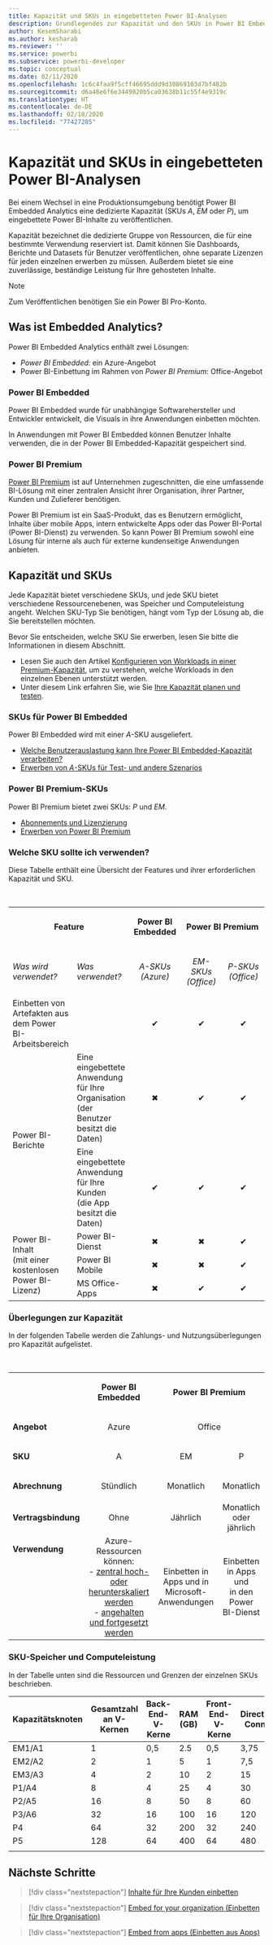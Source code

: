 ```yaml
---
title: Kapazität und SKUs in eingebetteten Power BI-Analysen
description: Grundlegendes zur Kapazität und den SKUs in Power BI Embedded Analytics
author: KesemSharabi
ms.author: kesharab
ms.reviewer: ''
ms.service: powerbi
ms.subservice: powerbi-developer
ms.topic: conceptual
ms.date: 02/11/2020
ms.openlocfilehash: 1c6c4faa9f5cff46695ddd9d30869103d7bf482b
ms.sourcegitcommit: d6a48e6f6e3449820b5ca03638b11c55f4e9319c
ms.translationtype: HT
ms.contentlocale: de-DE
ms.lasthandoff: 02/18/2020
ms.locfileid: "77427205"
---
```

# <a name="capacity-and-skus-in-power-bi-embedded-analytics"></a>Kapazität und SKUs in eingebetteten Power BI-Analysen

Bei einem Wechsel in eine Produktionsumgebung benötigt Power BI Embedded Analytics eine dedizierte Kapazität (SKUs *A*, *EM* oder *P*), um eingebettete Power BI-Inhalte zu veröffentlichen.

Kapazität bezeichnet die dedizierte Gruppe von Ressourcen, die für eine bestimmte Verwendung reserviert ist. Damit können Sie Dashboards, Berichte und Datasets für Benutzer veröffentlichen, ohne separate Lizenzen für jeden einzelnen erwerben zu müssen. Außerdem bietet sie eine zuverlässige, beständige Leistung für Ihre gehosteten Inhalte.

>[!NOTE]
>Zum Veröffentlichen benötigen Sie ein Power BI Pro-Konto.

## <a name="what-is-embedded-analytics"></a>Was ist Embedded Analytics?

Power BI Embedded Analytics enthält zwei Lösungen:
* *Power BI Embedded:* ein Azure-Angebot
* Power BI-Einbettung im Rahmen von *Power BI Premium*: Office-Angebot

### <a name="power-bi-embedded"></a>Power BI Embedded

Power BI Embedded wurde für unabhängige Softwarehersteller und Entwickler entwickelt, die Visuals in ihre Anwendungen einbetten möchten.

In Anwendungen mit Power BI Embedded können Benutzer Inhalte verwenden, die in der Power BI Embedded-Kapazität gespeichert sind.

### <a name="power-bi-premium"></a>Power BI Premium

[Power BI Premium](../service-premium-what-is.md) ist auf Unternehmen zugeschnitten, die eine umfassende BI-Lösung mit einer zentralen Ansicht ihrer Organisation, ihrer Partner, Kunden und Zulieferer benötigen.

Power BI Premium ist ein SaaS-Produkt, das es Benutzern ermöglicht, Inhalte über mobile Apps, intern entwickelte Apps oder das Power BI-Portal (Power BI-Dienst) zu verwenden. So kann Power BI Premium sowohl eine Lösung für interne als auch für externe kundenseitige Anwendungen anbieten.

## <a name="capacity-and-skus"></a>Kapazität und SKUs

Jede Kapazität bietet verschiedene SKUs, und jede SKU bietet verschiedene Ressourcenebenen, was Speicher und Computeleistung angeht. Welchen SKU-Typ Sie benötigen, hängt vom Typ der Lösung ab, die Sie bereitstellen möchten.

Bevor Sie entscheiden, welche SKU Sie erwerben, lesen Sie bitte die Informationen in diesem Abschnitt.
* Lesen Sie auch den Artikel [Konfigurieren von Workloads in einer Premium-Kapazität](../service-admin-premium-workloads.md), um zu verstehen, welche Workloads in den einzelnen Ebenen unterstützt werden.
* Unter diesem Link erfahren Sie, wie Sie [Ihre Kapazität planen und testen](../service-premium-capacity-optimize.md#testing-approaches).

### <a name="power-bi-embedded-skus"></a>SKUs für Power BI Embedded

Power BI Embedded wird mit einer *A*-SKU ausgeliefert.
* [Welche Benutzerauslastung kann Ihre Power BI Embedded-Kapazität verarbeiten?](https://powerbi.microsoft.com/blog/power-bi-developer-community-june-july-update/#Capacity-Plan)
* [Erwerben von *A*-SKUs für Test- und andere Szenarios](../service-admin-premium-purchase.md#purchase-a-skus-for-testing-and-other-scenarios)

### <a name="power-bi-premium-skus"></a>Power BI Premium-SKUs

Power BI Premium bietet zwei SKUs: *P* und *EM*.
* [Abonnements und Lizenzierung](../service-premium-what-is.md#subscriptions-and-licensing)
* [Erwerben von Power BI Premium](../service-admin-premium-purchase.md)

### <a name="which-sku-should-i-use"></a>Welche SKU sollte ich verwenden?

Diese Tabelle enthält eine Übersicht der Features und ihrer erforderlichen Kapazität und SKU. 

</br>
<table>
<col width="20%">
<col width="20%">
<col width="20%">
<col width="20%">
<col width="20%">
<tbody>
<tr>
<td style="text-align: center"; colspan="2"><p><b>Feature</b></p></td>
<td style="text-align: center">
<p><b>Power BI Embedded</b></p>
</td>
<td style="text-align: center"; colspan="2">
<p><b>Power BI Premium</b></p>
</td>
</tr>
<tr>
<td><p><em>Was wird verwendet?</em><p></td>
<td><p><em>Was verwendet?</em><p></td>
<td style="text-align: center"><p><em>A-SKUs</br>(Azure)</em></p></td>
<td style="text-align: center"><p><em>EM-SKUs</br>(Office)</em></p></td>
<td style="text-align: center"><p><em>P-SKUs</br>(Office)</em></p></td>
</tr>
<tr>
<td>Einbetten von Artefakten aus dem Power BI-Arbeitsbereich</td>
<td>
</td>
<td style="text-align: center">✔</td>
<td style="text-align: center">✔</td>
<td style="text-align: center">✔</td>
</tr>
<tr>
<td rowspan="2">Power BI-Berichte</td>
<td>Eine eingebettete Anwendung für Ihre Organisation</br>(der Benutzer besitzt die Daten)</td>
<td style="text-align: center">✖</td>
<td style="text-align: center">✔</td>
<td style="text-align: center">✔</td>
</tr>
<tr>
<td>Eine eingebettete Anwendung für Ihre Kunden</br>(die App besitzt die Daten)</td>
<td style="text-align: center">✔</td>
<td style="text-align: center">✔</td>
<td style="text-align: center">✔</td>
</tr>
<tr>
<td rowspan="3">Power BI-Inhalt<br>(mit einer kostenlosen Power BI-Lizenz)</td>
<td>Power BI-Dienst</td>
<td style="text-align: center">✖</td>
<td style="text-align: center">✖</td>
<td style="text-align: center">✔</td>
</tr>
<tr>
<td>Power BI Mobile</td>
<td style="text-align: center">✖</td>
<td style="text-align: center">✖</td>
<td style="text-align: center">✔</td>
</tr>
<tr>
<td>MS Office-Apps</td>
<td style="text-align: center">✖</td>
<td style="text-align: center">✔</td>
<td style="text-align: center">✔</td>
</tr>
</tbody>
</table>

### <a name="capacity-considerations"></a>Überlegungen zur Kapazität

In der folgenden Tabelle werden die Zahlungs- und Nutzungsüberlegungen pro Kapazität aufgelistet.

</br>
<table>
<tbody>
<tr>
<td></td>
<td style="text-align: center;"><p><strong>Power BI Embedded</strong></p></td>
<td style="text-align: center;" colspan="2"><p><strong>Power BI Premium</strong></p></td>
</tr>
<tr>
<td><p><strong>Angebot</strong></p></td>
<td style="text-align: center;"><p>Azure</p></td>
<td style="text-align: center;" colspan="2"><p>Office</p></td>
</tr>
<tr>
<td><p><strong>SKU</strong></p></td>
<td style="text-align: center;"><p>A</p></td>
<td style="text-align: center;"><p>EM</p></td>
<td style="text-align: center;"><p>P</p></td>
</tr>
<tr>
<td><p><strong>Abrechnung</strong></td>
<td style="text-align: center;">Stündlich</td>
<td style="text-align: center;">Monatlich</td>
<td style="text-align: center;">Monatlich</td>
</tr>
<tr>
<td><p><strong>Vertragsbindung</strong></td>
<td style="text-align: center;">Ohne</td>
<td style="text-align: center;">Jährlich</td>
<td style="text-align: center;">Monatlich oder jährlich</td>
</tr>
<tr>
<td valign="top"><p><strong>Verwendung</strong></td>
<td style="text-align: center;">Azure-Ressourcen können:</br>- <a href="azure-pbie-scale-capacity.md">zentral hoch- oder herunterskaliert werden</a></br>- <a href="azure-pbie-pause-start.md">angehalten und fortgesetzt werden</a>
</td>
<td style="text-align: center;">Einbetten in Apps und in</br> Microsoft-Anwendungen</td>
<td style="text-align: center;">Einbetten in Apps und</br> in den Power BI-Dienst</td>
</tr>
</tbody>
</table>

### <a name="sku-memory-and-computing-power"></a>SKU-Speicher und Computeleistung

In der Tabelle unten sind die Ressourcen und Grenzen der einzelnen SKUs beschrieben.

| Kapazitätsknoten | Gesamtzahl an V-Kernen | Back-End-V-Kerne | RAM (GB) | Front-End-V-Kerne | DirectQuery/Live Connection (s) | Modell-Aktualisierungsparallelität |
| --- | --- | --- | --- | --- | --- | --- |
| EM1/A1 | 1 | 0,5 | 2.5 | 0,5 | 3,75 | 1 |
| EM2/A2 | 2 | 1 | 5 | 1 | 7,5 | 2 |
| EM3/A3 | 4 | 2 | 10 | 2 | 15 | 3 |
| P1/A4 | 8 | 4 | 25 | 4 | 30 | 6 |
| P2/A5 | 16 | 8 | 50 | 8 | 60 | 12 |
| P3/A6 | 32 | 16 | 100 | 16 | 120 | 24 |
| P4 | 64 | 32 | 200 | 32 | 240 | 48 |
| P5 | 128 | 64 | 400 | 64 | 480 | 96 |
| | | | | | | |

## <a name="next-steps"></a>Nächste Schritte

> [!div class="nextstepaction"]
>[Inhalte für Ihre Kunden einbetten](embed-sample-for-customers.md)

> [!div class="nextstepaction"]
>[Embed for your organization (Einbetten für Ihre Organisation)](embed-sample-for-your-organization.md)

> [!div class="nextstepaction"]
> [Embed from apps (Einbetten aus Apps)](embed-from-apps.md)